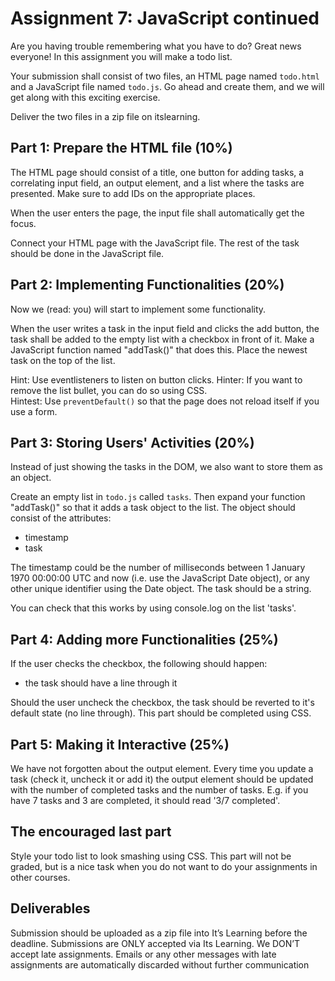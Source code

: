 # Assignment 7: JavaScript continued

Are you having trouble remembering what you have to do? Great news everyone! In this assignment you will make a todo list.

Your submission shall consist of two files, an HTML page named `todo.html` and a JavaScript file named `todo.js`. Go ahead and create them, and we will get along with this exciting exercise.

Deliver the two files in a zip file on itslearning.

## Part 1: Prepare the HTML file (10%)
The HTML page should consist of a title, one button for adding tasks, a correlating input field, an output element, and a list where the tasks are presented. Make sure to add IDs on the appropriate places.

When the user enters the page, the input file shall automatically get the focus.

Connect your HTML page with the JavaScript file. The rest of the task should be done in the JavaScript file.

## Part 2: Implementing Functionalities (20%)
Now we (read: you) will start to implement some functionality.

When the user writes a task in the input field and clicks the add button, the task shall be added to the empty list with a checkbox in front of it. Make a JavaScript function named "addTask()" that does this. Place the newest task on the top of the list.

Hint: Use eventlisteners to listen on button clicks.
Hinter: If you want to remove the list bullet, you can do so using CSS.  
Hintest: Use `preventDefault()` so that the page does not reload itself if you use a form.

## Part 3: Storing Users' Activities (20%)
Instead of just showing the tasks in the DOM, we also want to store them as an object.

Create an empty list in `todo.js` called `tasks`. Then expand your function "addTask()" so that it adds a task object to the list. The object should consist of the attributes:
* timestamp
* task

The timestamp could be the number of milliseconds between 1 January 1970 00:00:00 UTC and now (i.e. use the JavaScript Date object), or any other unique identifier using the Date object. The task should be a string.

You can check that this works by using console.log on the list 'tasks'.

## Part 4: Adding more Functionalities (25%)
If the user checks the checkbox, the following should happen:
* the task should have a line through it

Should the user uncheck the checkbox, the task should be reverted to it's default state (no line through). This part should be completed using CSS.

## Part 5: Making it Interactive (25%)
We have not forgotten about the output element. Every time you update a task (check it, uncheck it or add it) the output element should be updated with the number of completed tasks and the number of tasks. E.g. if you have 7 tasks and 3 are completed, it should read '3/7 completed'.

## The encouraged last part
Style your todo list to look smashing using CSS. This part will not be graded, but is a nice task when you do not want to do your assignments in other courses.

## Deliverables
Submission should be uploaded as a zip file into It’s Learning before the deadline. Submissions are ONLY accepted via Its Learning. We DON’T accept late assignments. Emails or any other messages with late assignments are automatically discarded without further communication
